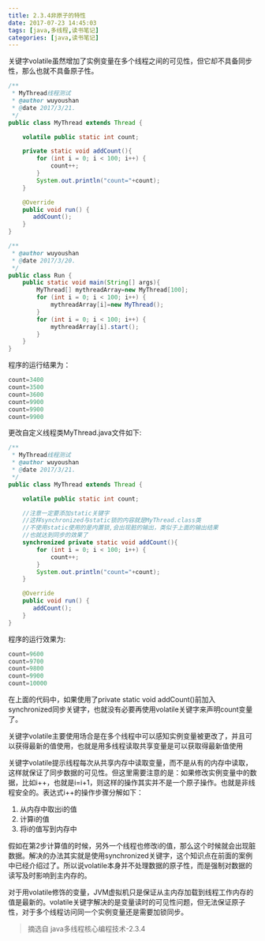 ```yaml
---
title: 2.3.4非原子的特性
date: 2017-07-23 14:45:03
tags: [java,多线程,读书笔记]
categories: [java,读书笔记]
---
```

关键字volatile虽然增加了实例变量在多个线程之间的可见性，但它却不具备同步性，那么也就不具备原子性。
```java
/**
 * MyThread线程测试
 * @author wuyoushan
 * @date 2017/3/21.
 */
public class MyThread extends Thread {

    volatile public static int count;

    private static void addCount(){
        for (int i = 0; i < 100; i++) {
            count++;
        }
        System.out.println("count="+count);
    }

    @Override
    public void run() {
       addCount();
    }
}

/**
 * @author wuyoushan
 * @date 2017/3/20.
 */
public class Run {
    public static void main(String[] args){
        MyThread[] mythreadArray=new MyThread[100];
        for (int i = 0; i < 100; i++) {
            mythreadArray[i]=new MyThread();
        }
        for (int i = 0; i < 100; i++) {
            mythreadArray[i].start();
        }
    }
}
```
程序的运行结果为：
```java
count=3400
count=3500
count=3600
count=9900
count=9900
count=9900
```
更改自定义线程类MyThread.java文件如下:
```java
/**
 * MyThread线程测试
 * @author wuyoushan
 * @date 2017/3/21.
 */
public class MyThread extends Thread {

    volatile public static int count;

    //注意一定要添加static关键字
    //这样synchronized与static锁的内容就是MyThread.class类
    //不使用static使用的是内置锁,会出现脏的输出，类似于上面的输出结果
    //也就达到同步的效果了
    synchronized private static void addCount(){
        for (int i = 0; i < 100; i++) {
            count++;
        }
        System.out.println("count="+count);
    }

    @Override
    public void run() {
       addCount();
    }
}

```
程序的运行效果为:
```java
count=9600
count=9700
count=9800
count=9900
count=10000
```
在上面的代码中，如果使用了private static void addCount()前加入synchronized同步关键字，也就没有必要再使用volatile关键字来声明count变量了。

关键字volatile主要使用场合是在多个线程中可以感知实例变量被更改了，并且可以获得最新的值使用，也就是用多线程读取共享变量是可以获取得最新值使用

关键字volatile提示线程每次从共享内存中读取变量，而不是从有的内存中读取，这样就保证了同步数据的可见性。但这里需要注意的是：如果修改实例变量中的数据，比如i++，也就是i=i+1，则这样的操作其实并不是一个原子操作。也就是非线程安全的。表达式i++的操作步骤分解如下：
1. 从内存中取出i的值
2. 计算i的值
3. 将i的值写到内存中

假如在第2步计算值的时候，另外一个线程也修改i的值，那么这个时候就会出现脏数据。解决的办法其实就是使用synchronized关键字，这个知识点在前面的案例中已经介绍过了。所以说volatile本身并不处理数据的原子性，而是强制对数据的读写及时影响到主内存的。

对于用volatile修饰的变量，JVM虚拟机只是保证从主内存加载到线程工作内存的值是最新的。volatile关键字解决的是变量读时的可见性问题，但无法保证原子性，对于多个线程访问同一个实例变量还是需要加锁同步。

> 摘选自 java多线程核心编程技术-2.3.4